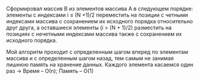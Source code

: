 Сформировал массив B из элементов массива A в следующем порядке: элементы с индексами i ≤ (N +1)/2 переместить на позиции с четными индексами массива
с сохранением их исходного порядка относительно друг друга, а оставшиеся элементы (i > (N + 1)/2) разместить на позициях с нечетными индексами массива 
также с сохранением их исходного порядка.

Мой алгоритм проходит с определенным шагом вперед по элементам массива и с определенным шагом назад,
тем самым не занимая лишнюю память на хранение данных. Каждого элемента касаемся один раз -> Время – О(n); Память – O(1)
